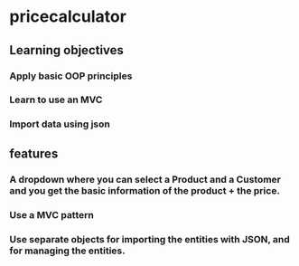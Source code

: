 # pricecalculator

## Learning objectives

  ###  Apply basic OOP principles
  ### Learn to use an MVC
  ### Import data using json
   
## features

  ###  A dropdown where you can select a Product and a Customer and you get the basic information of the product + the price.
  ###  Use a MVC pattern
  ###  Use separate objects for importing the entities with JSON, and for managing the entities.

